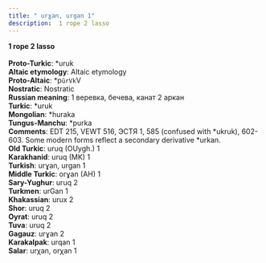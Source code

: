 ```yaml
---
title: " urɣan, urgan 1"
description:  1 rope 2 lasso
---
```

<strong> 1 rope 2 lasso</strong><br><br>
<strong>Proto-Turkic</strong>:  *uruk<br>
<strong>Altaic etymology</strong>:  Altaic etymology<br>
<strong> Proto-Altaic</strong>:  *p`ŭrVk`V<br>
<strong>Nostratic</strong>:  Nostratic<br>
<strong>Russian meaning</strong>:  1 веревка, бечева, канат 2 аркан<br>
<strong>Turkic</strong>:  *uruk<br>
<strong>Mongolian</strong>:  *huraka<br>
<strong>Tungus-Manchu</strong>:  *purka<br>
<strong>Comments</strong>:  EDT 215, VEWT 516, ЭСТЯ 1, 585 (confused with *ukruk), 602-603. Some modern forms reflect a secondary derivative *urkan.<br>
<strong>Old Turkic</strong>:  uruq (OUygh.) 1<br>
<strong>Karakhanid</strong>:  uruq (MK) 1<br>
<strong>Turkish</strong>:  urɣan, urgan 1<br>
<strong>Middle Turkic</strong>:  orɣan (AH) 1<br>
<strong>Sary-Yughur</strong>:  uruq 2<br>
<strong>Turkmen</strong>:  urGan 1<br>
<strong>Khakassian</strong>:  urux 2<br>
<strong>Shor</strong>:  uruq 2<br>
<strong>Oyrat</strong>:  uruq 2<br>
<strong>Tuva</strong>:  uruq 2<br>
<strong>Gagauz</strong>:  urɣan 2<br>
<strong>Karakalpak</strong>:  urqan 1<br>
<strong>Salar</strong>:  urχan, orχan 1<br>


